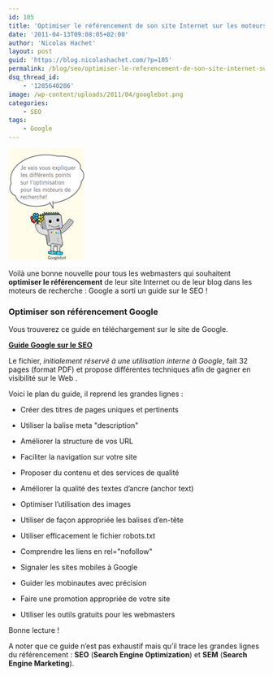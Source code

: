 ```yaml
---
id: 105
title: 'Optimiser le référencement de son site Internet sur les moteurs de recherche (SEO)'
date: '2011-04-13T09:08:05+02:00'
author: 'Nicolas Hachet'
layout: post
guid: 'https://blog.nicolashachet.com/?p=105'
permalink: /blog/seo/optimiser-le-referencement-de-son-site-internet-sur-les-moteurs-de-recherche-seo/
dsq_thread_id:
    - '1285640286'
image: /wp-content/uploads/2011/04/googlebot.png
categories:
    - SEO
tags:
    - Google
---
```



[![](/wp-content/uploads/2011/04/googlebot.png "googlebot")](/wp-content/uploads/2011/04/googlebot.png)

Voilà une bonne nouvelle pour tous les webmasters qui souhaitent **optimiser le référencement** de leur site Internet ou de leur blog dans les moteurs de recherche : Google a sorti un guide sur le SEO !

### Optimiser son référencement Google

Vous trouverez ce guide en téléchargement sur le site de Google.

**[Guide Google sur le SEO](https://www.google.com/support/webmasters/bin/answer.py?answer=35291)**

Le fichier, *initialement réservé à une utilisation interne à Google*, fait 32 pages (format PDF) et propose différentes techniques afin de gagner en visibilité sur le Web .

Voici le plan du guide, il reprend les grandes lignes :

- Créer des titres de pages uniques et pertinents
- Utiliser la balise meta "description"

- Améliorer la structure de vos URL
- Faciliter la navigation sur votre site

- Proposer du contenu et des services de qualité
- Améliorer la qualité des textes d’ancre (anchor text)
- Optimiser l’utilisation des images
- Utiliser de façon appropriée les balises d’en-tête

- Utiliser efficacement le fichier robots.txt
- Comprendre les liens en rel="nofollow"

- Signaler les sites mobiles à Google
- Guider les mobinautes avec précision

- Faire une promotion appropriée de votre site
- Utiliser les outils gratuits pour les webmasters

Bonne lecture !

A noter que ce guide n’est pas exhaustif mais qu’il trace les grandes lignes du référencement : **SEO** (**Search Engine Optimization**) et **SEM** (**Search Engine Marketing**).
